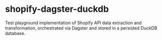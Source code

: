# shopify-dagster-duckdb
Test playground implementation of Shopify API data extraction and transformation, orchestrated via Dagster and stored in a persisted DuckDB database.

